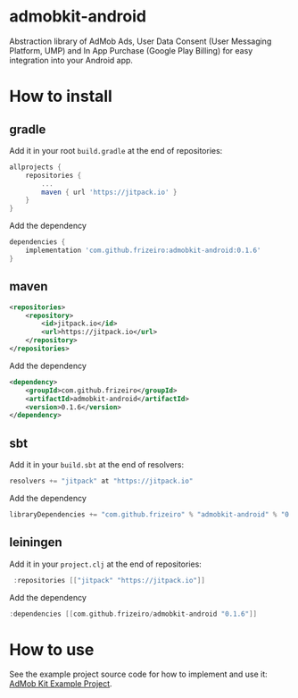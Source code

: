 # admobkit-android
Abstraction library of AdMob Ads, User Data Consent (User Messaging Platform, UMP) and In App Purchase (Google Play Billing) for easy integration into your Android app.

# How to install

## gradle

Add it in your root `build.gradle` at the end of repositories:
```gradle
allprojects {
    repositories {
        ...
        maven { url 'https://jitpack.io' }
    }
}
```

Add the dependency
```gradle
dependencies {
    implementation 'com.github.frizeiro:admobkit-android:0.1.6'
}
```

## maven

```xml
<repositories>
    <repository>
        <id>jitpack.io</id>
        <url>https://jitpack.io</url>
    </repository>
</repositories>
```

Add the dependency
```xml
<dependency>
    <groupId>com.github.frizeiro</groupId>
    <artifactId>admobkit-android</artifactId>
    <version>0.1.6</version>
</dependency>
```

## sbt

Add it in your `build.sbt` at the end of resolvers:
```gradle
resolvers += "jitpack" at "https://jitpack.io"
```

Add the dependency
```gradle
libraryDependencies += "com.github.frizeiro" % "admobkit-android" % "0.1.6"
```

## leiningen

Add it in your `project.clj` at the end of repositories:
```gradle
 :repositories [["jitpack" "https://jitpack.io"]]
```

Add the dependency
```gradle
:dependencies [[com.github.frizeiro/admobkit-android "0.1.6"]]
```

# How to use

See the example project source code for how to implement and use it:
[AdMob Kit Example Project](https://github.com/frizeiro/admobkit-android/tree/master/example/src/main).